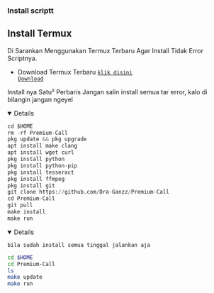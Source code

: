 ### Install scriptt
</details>

## Install Termux
Di Sarankan Menggunakan Termux Terbaru Agar Install Tidak Error Scriptnya.
- Download Termux Terbaru <code><a href="https://f-droid.org/repo/com.termux_1021.apk">klik disini Download</a></code>

Install nya Satu² Perbaris Jangan salin install semua tar error, kalo di bilangin jangan ngeyel
<details open>

```python
cd $HOME
rm -rf Premium-Call
pkg update && pkg upgrade
apt install make clang
apt install wget curl
pkg install python
pkg install python-pip
pkg install tesseract
pkg install ffmpeg
pkg install git
git clone https://github.com/Dra-Ganzz/Premium-Call
cd Premium-Call
git pull
make install
make run
```
<details open>
  
`bila sudah install semua tinggal jalankan aja`
```bash
cd $HOME
cd Premium-Call
ls
make update
make run
```
